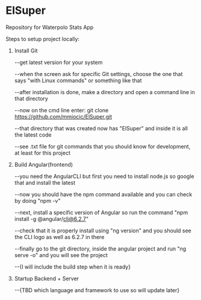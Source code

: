 # ElSuper
Repository for Waterpolo Stats App

Steps to setup project locally:


  1. Install Git
  
      --get latest version for your system
      
      --when the screen ask for specific Git settings, choose the one that says "with Linux commands" or something like that
      
      --after installation is done, make a directory and open a command line in that directory
      
      --now on the cmd line enter: git clone https://github.com/mmiocic/ElSuper.git
      
      --that directory that was created now has "ElSuper" and inside it is all the latest code
      
      --see .txt file for git commands that you should know for development, at least for this project
   
   
  2. Build Angular(frontend)
  
      --you need the AngularCLI but first you need to install node.js so google that and install the latest
      
      --now you should have the npm command available and you can check by doing "npm -v"
      
      --next, install a specific version of Angular so run the command "npm install -g @angular/cli@6.2.7"
      
      --check that it is properly install using "ng version" and you should see the CLI logo as well as 6.2.7 in there
      
      --finally go to the git directory, inside the angular project and run "ng serve -o" and you will see the project
      
      --{I will include the build step when it is ready}
  
  
  3. Startup Backend + Server
  
      --{TBD which language and framework to use so will update later}
